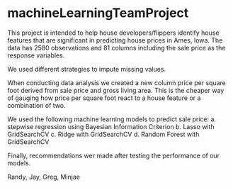 # machineLearningTeamProject

This project is intended to help house developers/flippers identify house features that are significant in predicting house prices in Ames, Iowa.
The data has 2580 observations and 81 columns including the sale price as the response variables.

We used different strategies to impute missing values.

When conducting data analysis we created a new column price per square foot  derived from sale price and gross living area. 
This is the cheaper way of gauging how price per square foot react to a house feature or a combination of two.

We used the following machine learning models to predict sale price:
a. stepwise regression using Bayesian Information Criterion
b. Lasso with GridSearchCV
c. Ridge with GridSearchCV
d. Random Forest with GridSearchCV

Finally, recommendations wer made after testing the performance of our models.

Randy, Jay, Greg, Minjae
